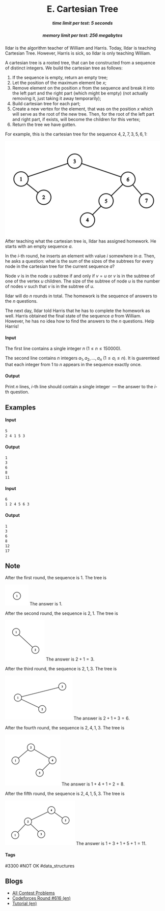 <h1 style='text-align: center;'> E. Cartesian Tree </h1>

<h5 style='text-align: center;'>time limit per test: 5 seconds</h5>
<h5 style='text-align: center;'>memory limit per test: 256 megabytes</h5>

Ildar is the algorithm teacher of William and Harris. Today, Ildar is teaching Cartesian Tree. However, Harris is sick, so Ildar is only teaching William.

A cartesian tree is a rooted tree, that can be constructed from a sequence of distinct integers. We build the cartesian tree as follows:

1. If the sequence is empty, return an empty tree;
2. Let the position of the maximum element be $x$;
3. Remove element on the position $x$ from the sequence and break it into the left part and the right part (which might be empty) (not actually removing it, just taking it away temporarily);
4. Build cartesian tree for each part;
5. Create a new vertex for the element, that was on the position $x$ which will serve as the root of the new tree. Then, for the root of the left part and right part, if exists, will become the children for this vertex;
6. Return the tree we have gotten.

For example, this is the cartesian tree for the sequence $4, 2, 7, 3, 5, 6, 1$:

 ![](images/f877ecaa038b10e98f7ec812c49db83101751df2.png) After teaching what the cartesian tree is, Ildar has assigned homework. He starts with an empty sequence $a$.

In the $i$-th round, he inserts an element with value $i$ somewhere in $a$. Then, he asks a question: what is the sum of the sizes of the subtrees for every node in the cartesian tree for the current sequence $a$?

Node $v$ is in the node $u$ subtree if and only if $v = u$ or $v$ is in the subtree of one of the vertex $u$ children. The size of the subtree of node $u$ is the number of nodes $v$ such that $v$ is in the subtree of $u$.

Ildar will do $n$ rounds in total. The homework is the sequence of answers to the $n$ questions.

The next day, Ildar told Harris that he has to complete the homework as well. Harris obtained the final state of the sequence $a$ from William. However, he has no idea how to find the answers to the $n$ questions. Help Harris!

#### Input

The first line contains a single integer $n$ ($1 \le n \le 150000$).

The second line contains $n$ integers $a_1, a_2, \ldots, a_n$ ($1 \le a_i \le n$). It is guarenteed that each integer from $1$ to $n$ appears in the sequence exactly once.

#### Output

Print $n$ lines, $i$-th line should contain a single integer  — the answer to the $i$-th question.

## Examples

#### Input


```text
5
2 4 1 5 3
```
#### Output


```text
1
3
6
8
11
```
#### Input


```text
6
1 2 4 5 6 3
```
#### Output


```text
1
3
6
8
12
17
```
## Note

After the first round, the sequence is $1$. The tree is

 ![](images/1294322241a0a31b70bd01f0ecdf83a60ca83ff4.png) The answer is $1$.

After the second round, the sequence is $2, 1$. The tree is

 ![](images/f85f7d3bf9bba20cffc31bfa7a60c0b9b6551b47.png) The answer is $2+1=3$.

After the third round, the sequence is $2, 1, 3$. The tree is

 ![](images/380e5934e3aa08e48ff7aac9794081eff1d9780c.png) The answer is $2+1+3=6$.

After the fourth round, the sequence is $2, 4, 1, 3$. The tree is

 ![](images/cea423eb4d2aab92cb47bddcd5e9fd0390f0bb59.png) The answer is $1+4+1+2=8$.

After the fifth round, the sequence is $2, 4, 1, 5, 3$. The tree is

 ![](images/05b17e05157251662473893bd80e02e4bdaf1869.png) The answer is $1+3+1+5+1=11$.



#### Tags 

#3300 #NOT OK #data_structures 

## Blogs
- [All Contest Problems](../Codeforces_Round_616_(Div._1).md)
- [Codeforces Round #616 (en)](../blogs/Codeforces_Round_616_(en).md)
- [Tutorial (en)](../blogs/Tutorial_(en).md)
